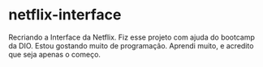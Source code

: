 # netflix-interface
Recriando a Interface da Netflix. Fiz esse projeto com ajuda do bootcamp da DIO. Estou gostando muito de programação. Aprendi muito, e acredito que seja apenas o começo. 
